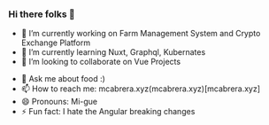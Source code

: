 ### Hi there folks 👋

- 🔭 I’m currently working on Farm Management System and Crypto Exchange Platform
- 🌱 I’m currently learning Nuxt, Graphql, Kubernates
- 👯 I’m looking to collaborate on Vue Projects
<!-- - 🤔 I’m looking for help with --> 
- 💬 Ask me about food :)
- 📫 How to reach me: mcabrera.xyz(mcabrera.xyz)[mcabrera.xyz]
- 😄 Pronouns: Mi-gue
- ⚡ Fun fact: I hate the Angular breaking changes
